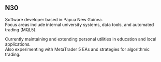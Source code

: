 ## N30

Software developer based in Papua New Guinea.  
Focus areas include internal university systems, data tools, and automated trading (MQL5).  

Currently maintaining and extending personal utilities in education and local applications.  
Also experimenting with MetaTrader 5 EAs and strategies for algorithmic trading.



<!---
n30dyn4m1c/n30dyn4m1c is a ✨ special ✨ repository because its `README.md` (this file) appears on your GitHub profile.
You can click the Preview link to take a look at your changes.
--->
